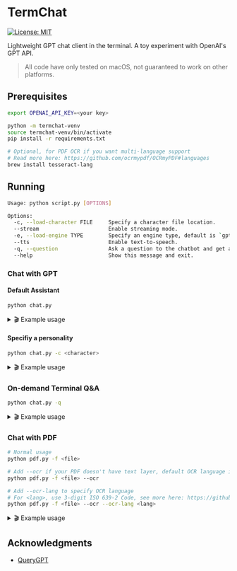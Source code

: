 # TermChat

[![License: MIT](https://img.shields.io/badge/License-MIT-yellow.svg)](https://opensource.org/licenses/MIT)

Lightweight GPT chat client in the terminal. A toy experiment with OpenAI's GPT API.

> All code have only tested on macOS, not guaranteed to work on other platforms.

## Prerequisites

```bash
export OPENAI_API_KEY=<your key>
```

```bash
python -m termchat-venv
source termchat-venv/bin/activate
pip install -r requirements.txt
```

```bash
# Optional, for PDF OCR if you want multi-language support
# Read more here: https://github.com/ocrmypdf/OCRmyPDF#languages
brew install tesseract-lang
```

## Running

```bash
Usage: python script.py [OPTIONS]

Options:
  -c, --load-character FILE     Specify a character file location.
  --stream                      Enable streaming mode.
  -e, --load-engine TYPE        Specify an engine type, default is `gpt-3.5-turbo`.
  --tts                         Enable text-to-speech.
  -q, --question                Ask a question to the chatbot and get an answer directly.
  --help                        Show this message and exit.
```

### Chat with GPT

#### Default Assistant

```bash
python chat.py
```

<details>
  <summary> 🎬 Example usage </summary>

https://github.com/tommyjtl/termchat/assets/1622557/fb5d111b-42fb-4899-aeb6-c97202847a6f

</details>

#### Specifiy a personality

```bash
python chat.py -c <character>
```

<details>
  <summary> 🎬 Example usage </summary>

https://github.com/tommyjtl/termchat/assets/1622557/9d4ae7d7-d62b-4e28-b428-6b676d3780aa

</details>

### On-demand Terminal Q&A

```bash
python chat.py -q
```

<details>
  <summary> 🎬 Example usage </summary>

https://github.com/tommyjtl/termchat/assets/1622557/8b25b39f-3145-4ad8-886e-a39e3d165b9f

</details>

### Chat with PDF

```bash
# Normal usage
python pdf.py -f <file>

# Add --ocr if your PDF doesn't have text layer, default OCR language is English
python pdf.py -f <file> --ocr

# Add --ocr-lang to specify OCR language
# For <lang>, use 3-digit ISO 639-2 Code, see more here: https://github.com/tesseract-ocr/tessdata
python pdf.py -f <file> --ocr --ocr-lang <lang>
```

<details>
  <summary> 🎬 Example usage </summary>

https://github.com/tommyjtl/termchat/assets/1622557/40162508-3263-406b-bb7e-27558ae8d618

</details>

## Acknowledgments

- [QueryGPT](https://github.com/tsensei/QueryGPT)
